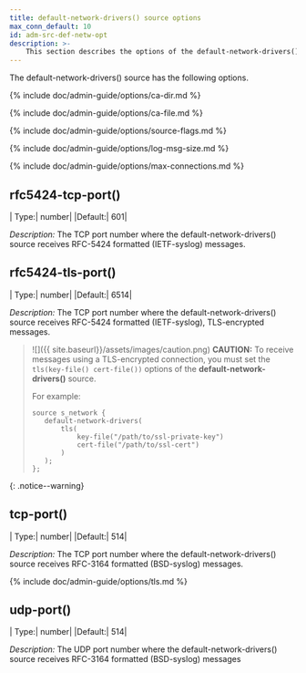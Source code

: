 ```yaml
---
title: default-network-drivers() source options
max_conn_default: 10
id: adm-src-def-netw-opt
description: >-
    This section describes the options of the default-network-drivers() source in {{ site.product.short_name }}.
---
```


The default-network-drivers() source has the following options.

{% include doc/admin-guide/options/ca-dir.md %}

{% include doc/admin-guide/options/ca-file.md %}

{% include doc/admin-guide/options/source-flags.md %}

{% include doc/admin-guide/options/log-msg-size.md %}

{% include doc/admin-guide/options/max-connections.md %}

## rfc5424-tcp-port()

|  Type:|      number|
|Default:|   601|

*Description:* The TCP port number where the default-network-drivers()
source receives RFC-5424 formatted (IETF-syslog) messages.

## rfc5424-tls-port()

|  Type:|      number|
|Default:|   6514|

*Description:* The TCP port number where the default-network-drivers()
source receives RFC-5424 formatted (IETF-syslog), TLS-encrypted messages.

>![]({{ site.baseurl}}/assets/images/caution.png) **CAUTION:** To receive messages
>using a TLS-encrypted connection, you must set the `tls(key-file() cert-file())`
>options of the **default-network-drivers()** source.
>  
>For example:
>  
>```config
>source s_network {
>    default-network-drivers(
>        tls(
>            key-file("/path/to/ssl-private-key")
>            cert-file("/path/to/ssl-cert")
>        )
>    );
>};
>```
>
{: .notice--warning}

## tcp-port()

|  Type:|      number|
  |Default:|   514|

*Description:* The TCP port number where the default-network-drivers()
source receives RFC-3164 formatted (BSD-syslog) messages.

{% include doc/admin-guide/options/tls.md %}

## udp-port()

|  Type:|      number|
  |Default:|   514|

*Description:* The UDP port number where the default-network-drivers()
source receives RFC-3164 formatted (BSD-syslog) messages

